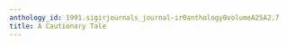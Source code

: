 ```yaml
---
anthology_id: 1991.sigirjournals_journal-ir0anthology0volumeA25A2.7
title: A Cautionary Tale
---
```

